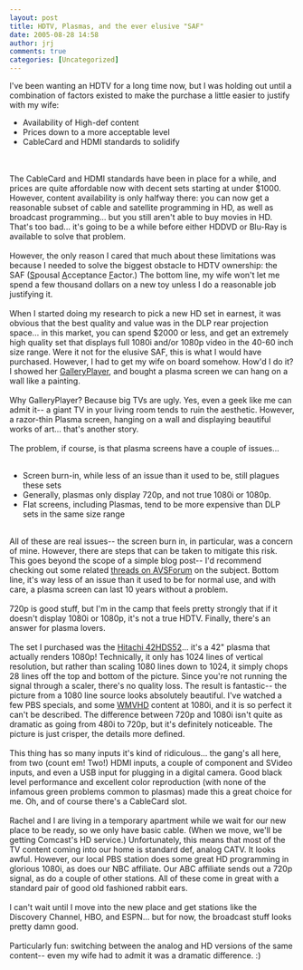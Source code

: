 ```yaml
---
layout: post
title: HDTV, Plasmas, and the ever elusive "SAF"
date: 2005-08-28 14:58
author: jrj
comments: true
categories: [Uncategorized]
---
```

I've been wanting an HDTV for a long time now, but I was holding out until a combination of factors existed to make the purchase a little easier to justify with my wife:<ul><li>Availability of High-def content<br /></li><li>Prices down to a more acceptable level<br /></li><li>CableCard and HDMI standards to solidify</li></ul><br /><br />The CableCard and HDMI standards have been in place for a while, and prices are quite affordable now with decent sets starting at under $1000. However, content availability is only halfway there: you can now get a reasonable subset of cable and satellite programming in HD, as well as broadcast programming... but you still aren't able to buy movies in HD. That's too bad... it's going to be a while before either HDDVD or Blu-Ray is available to solve that problem.<br /><br />However, the only reason I cared that much about these limitations was because I needed to solve the biggest obstacle to HDTV ownership: the SAF (<u>S</u>pousal <u>A</u>cceptance <u>F</u>actor.) The bottom line, my wife won't let me spend a few thousand dollars on a new toy unless I do a reasonable job justifying it.<br /><br />When I started doing my research to pick a new HD set in earnest, it was obvious that the best quality and value was in the DLP rear projection space... in this market, you can spend $2000 or less, and get an extremely high quality set that displays full 1080i and/or 1080p video in the 40-60 inch size range. Were it not for the elusive SAF, this is what I would have purchased. However, I had to get my wife on board somehow. How'd I do it? I showed her <a href="http://www.galleryplayer.com">GalleryPlayer</a>, and bought a plasma screen we can hang on a wall like a painting.  <br /><br />Why GalleryPlayer? Because big TVs are ugly. Yes, even a geek like me can admit it-- a giant TV in your living room tends to ruin the aesthetic. However, a razor-thin Plasma screen, hanging on a wall and displaying beautiful works of art... that's another story. <br /><br />The problem, if course, is that plasma screens have a couple of issues... <ul><br /><li>Screen burn-in, while less of an issue than it used to be, still plagues these sets<br /></li><li>Generally, plasmas only display 720p, and not true 1080i or 1080p. <br /></li><li>Flat screens, including Plasmas, tend to be more expensive than DLP sets in the same size range</li></ul><br />All of these are real issues-- the screen burn in, in particular, was a concern of mine. However, there are steps that can be taken to mitigate this risk. This goes beyond the scope of a simple blog post-- I'd recommend checking out some related <a href="http://www.avsforum.com/avs-vb/showthread.php?t=444258&amp;highlight=plasma+burn" target="_blank">threads on AVSForum</a> on the subject. Bottom line, it's way less of an issue than it used to be for normal use, and with care, a plasma screen can last 10 years without a problem.<br /><br />720p is good stuff, but I'm in the camp that feels pretty strongly that if it doesn't display 1080i or 1080p, it's not a true HDTV. Finally, there's an answer for plasma lovers. <br /><br />The set I purchased was the <a href="http://www.hitachi.us/tv/browse/plasma/plasma/42hds52.shtml" target="_blank">Hitachi 42HDS52</a>... it's a 42" plasma that actually renders 1080p! Technically, it only has 1024 lines of vertical resolution, but rather than scaling 1080 lines down to 1024, it simply chops 28 lines off the top and bottom of the picture. Since you're not running the signal through a scaler, there's no quality loss. The result is fantastic-- the picture from a 1080 line source looks absolutely beautiful. I've watched a few PBS specials, and some <a href="http://www.microsoft.com/windows/windowsmedia/content_provider/film/hdvideo.aspx" target="_blank">WMVHD</a> content at 1080i, and it is so perfect it can't be described. The difference between 720p and 1080i isn't quite as dramatic as going from 480i to 720p, but it's definitely noticeable. The picture is just crisper, the details more defined. <br /><br />This thing has so many inputs it's kind of ridiculous... the gang's all here, from two (count em! Two!) HDMI inputs, a couple of component and SVideo inputs, and even a USB input for plugging in a digital camera. Good black level performance and excellent color reproduction (with none of the infamous green problems common to plasmas) made this a great choice for me. Oh, and of course there's a CableCard slot. <br /><br />Rachel and I are living in a temporary apartment while we wait for our new place to be ready, so we only have basic cable. (When we move, we'll be getting Comcast's HD service.) Unfortunately, this means that most of the TV content coming into our home is standard def, analog CATV. It looks awful. However, our local PBS station does some great HD programming in glorious 1080i, as does our NBC affiliate. Our ABC affiliate sends out a 720p signal, as do a couple of other stations. All of these come in great with a standard pair of good old fashioned rabbit ears. <br /><br />I can't wait until I move into the new place and get stations like the Discovery Channel, HBO, and ESPN... but for now, the broadcast stuff looks pretty damn good. <br /><br />Particularly fun: switching between the analog and HD versions of the same content-- even my wife had to admit it was a dramatic difference.  :)
